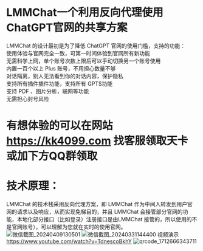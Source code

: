 # LMMChat一个利用反向代理使用ChatGPT官网的共享方案
LMMChat 的设计最初是为了降低 ChatGPT 官网的使用门槛，支持的功能：  
使用体验与官网完全一致，可第一时间体验到官网所有新功能  
无需科学上网，单个账号次数上限后可以手动切换另一个账号使用  
内置一百个以上 Plus 账号，不用担心数量不够  
对话隔离，别人无法看到你的对话内容，保护隐私  
支持所有插件插件功能，支持所有 GPTS功能  
支持 PDF 、图片分析，联网等功能  
无需担心封号风险  
# 有想体验的可以在网站 https://kk4099.com 找客服领取天卡或加下方QQ群领取  
# 技术原理：
LMMChat 的技术栈采用反向代理方案，即 LMMChat 作为中间人转发到用户官网的请求以及响应，从而实现免梯目的，并且 LMMChat 会接管部分官网的功能，本地化部分接口（比如登录）注册接口是由LMMChat 接管的，所以使用的不是官网账号），可以理解为您就在实时的使用官网。
![微信截图_20240409130501](https://github.com/KK4099/LMMChat/assets/125869589/cfc5a164-ab05-4f06-9734-ccf5061c45e6)
![微信截图_20240331144400](https://github.com/KK4099/LMMChat/assets/125869589/3769a172-9a7a-420f-8c6f-f9be7b68f9d4)
视频演示 https://www.youtube.com/watch?v=TdnescoBkhY
![qrcode_1712666343711](https://github.com/KK4099/LMMChat/assets/125869589/832e56da-faa7-4573-9b8b-dc2ffc47b20e)
